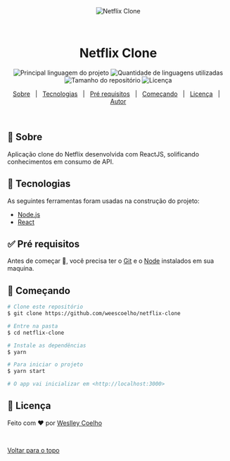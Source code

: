 <div align="center" id="top"> 
  <img src="./.github/app.gif" alt="Netflix Clone" />

  &#xa0;

  <!-- <a href="https://netflixclone.netlify.com">Demo</a> -->
</div>

<h1 align="center">Netflix Clone</h1>

<p align="center">
  <img alt="Principal linguagem do projeto" src="https://img.shields.io/github/languages/top/weescoelho/netflix-clone?color=56BEB8">

  <img alt="Quantidade de linguagens utilizadas" src="https://img.shields.io/github/languages/count/weescoelho/netflix-clone?color=56BEB8">

  <img alt="Tamanho do repositório" src="https://img.shields.io/github/repo-size/weescoelho/netflix-clone?color=56BEB8">

  <img alt="Licença" src="https://img.shields.io/github/license/weescoelho/netflix-clone?color=56BEB8">


<p align="center">
  <a href="#dart-sobre">Sobre</a> &#xa0; | &#xa0; 
  <a href="#rocket-tecnologias">Tecnologias</a> &#xa0; | &#xa0;
  <a href="#white_check_mark-pré-requesitos">Pré requisitos</a> &#xa0; | &#xa0;
  <a href="#checkered_flag-começando">Começando</a> &#xa0; | &#xa0;
  <a href="#memo-licença">Licença</a> &#xa0; | &#xa0;
  <a href="https://github.com/weescoelho" target="_blank">Autor</a>
</p>

<br>

## :dart: Sobre ##

Aplicação clone do Netflix desenvolvida com ReactJS, solificando conhecimentos em consumo de API.

## :rocket: Tecnologias ##

As seguintes ferramentas foram usadas na construção do projeto:

- [Node.js](https://nodejs.org/en/)
- [React](https://pt-br.reactjs.org/)

## :white_check_mark: Pré requisitos ##

Antes de começar :checkered_flag:, você precisa ter o [Git](https://git-scm.com) e o [Node](https://nodejs.org/en/) instalados em sua maquina.

## :checkered_flag: Começando ##

```bash
# Clone este repositório
$ git clone https://github.com/weescoelho/netflix-clone

# Entre na pasta
$ cd netflix-clone

# Instale as dependências
$ yarn

# Para iniciar o projeto
$ yarn start

# O app vai inicializar em <http://localhost:3000>
```

## :memo: Licença ##

Feito com :heart: por <a href="https://github.com/weescoelho" target="_blank">Weslley Coelho</a>

&#xa0;

<a href="#top">Voltar para o topo</a>
